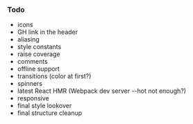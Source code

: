 ### Todo

* icons
* GH link in the header
* aliasing
* style constants
* raise coverage
* comments
* offline support
* transitions (color at first?)
* spinners
* latest React HMR (Webpack dev server --hot not enough?)
* responsive
* final style lookover
* final structure cleanup
